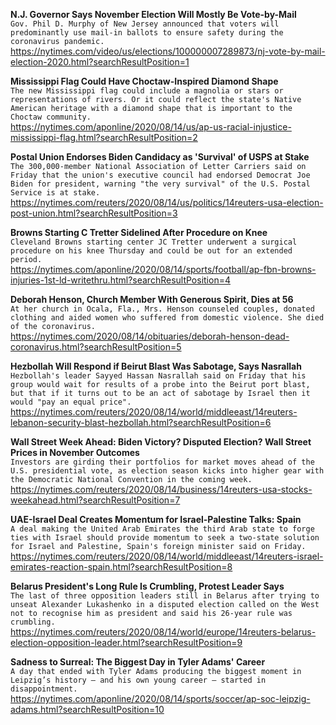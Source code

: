 **N.J. Governor Says November Election Will Mostly Be Vote-by-Mail**\
`Gov. Phil D. Murphy of New Jersey announced that voters will predominantly use mail-in ballots to ensure safety during the coronavirus pandemic.`\
https://nytimes.com/video/us/elections/100000007289873/nj-vote-by-mail-election-2020.html?searchResultPosition=1

**Mississippi Flag Could Have Choctaw-Inspired Diamond Shape**\
`The new Mississippi flag could include a magnolia or stars or representations of rivers. Or it could reflect the state's Native American heritage with a diamond shape that is important to the Choctaw community.`\
https://nytimes.com/aponline/2020/08/14/us/ap-us-racial-injustice-mississippi-flag.html?searchResultPosition=2

**Postal Union Endorses Biden Candidacy as 'Survival' of USPS at Stake**\
`The 300,000-member National Association of Letter Carriers said on Friday that the union's executive council had endorsed Democrat Joe Biden for president, warning "the very survival" of the U.S. Postal Service is at stake.`\
https://nytimes.com/reuters/2020/08/14/us/politics/14reuters-usa-election-post-union.html?searchResultPosition=3

**Browns Starting C Tretter Sidelined After Procedure on Knee**\
`Cleveland Browns starting center JC Tretter underwent a surgical procedure on his knee Thursday and could be out for an extended period.`\
https://nytimes.com/aponline/2020/08/14/sports/football/ap-fbn-browns-injuries-1st-ld-writethru.html?searchResultPosition=4

**Deborah Henson, Church Member With Generous Spirit, Dies at 56**\
`At her church in Ocala, Fla., Mrs. Henson counseled couples, donated clothing and aided women who suffered from domestic violence. She died of the coronavirus.`\
https://nytimes.com/2020/08/14/obituaries/deborah-henson-dead-coronavirus.html?searchResultPosition=5

**Hezbollah Will Respond if Beirut Blast Was Sabotage, Says Nasrallah**\
`Hezbollah's leader Sayyed Hassan Nasrallah said on Friday that his group would wait for results of a probe into the Beirut port blast, but that if it turns out to be an act of sabotage by Israel then it would "pay an equal price". `\
https://nytimes.com/reuters/2020/08/14/world/middleeast/14reuters-lebanon-security-blast-hezbollah.html?searchResultPosition=6

**Wall Street Week Ahead: Biden Victory? Disputed Election? Wall Street Prices in November Outcomes**\
`Investors are girding their portfolios for market moves ahead of the U.S. presidential vote, as election season kicks into higher gear with the Democratic National Convention in the coming week. `\
https://nytimes.com/reuters/2020/08/14/business/14reuters-usa-stocks-weekahead.html?searchResultPosition=7

**UAE-Israel Deal Creates Momentum for Israel-Palestine Talks: Spain**\
`A deal making the United Arab Emirates the third Arab state to forge ties with Israel should provide momentum to seek a two-state solution for Israel and Palestine, Spain's foreign minister said on Friday.`\
https://nytimes.com/reuters/2020/08/14/world/middleeast/14reuters-israel-emirates-reaction-spain.html?searchResultPosition=8

**Belarus President's Long Rule Is Crumbling, Protest Leader Says**\
`The last of three opposition leaders still in Belarus after trying to unseat Alexander Lukashenko in a disputed election called on the West not to recognise him as president and said his 26-year rule was crumbling. `\
https://nytimes.com/reuters/2020/08/14/world/europe/14reuters-belarus-election-opposition-leader.html?searchResultPosition=9

**Sadness to Surreal: The Biggest Day in Tyler Adams' Career**\
`A day that ended with Tyler Adams producing the biggest moment in Leipzig’s history — and his own young career — started in disappointment. `\
https://nytimes.com/aponline/2020/08/14/sports/soccer/ap-soc-leipzig-adams.html?searchResultPosition=10

